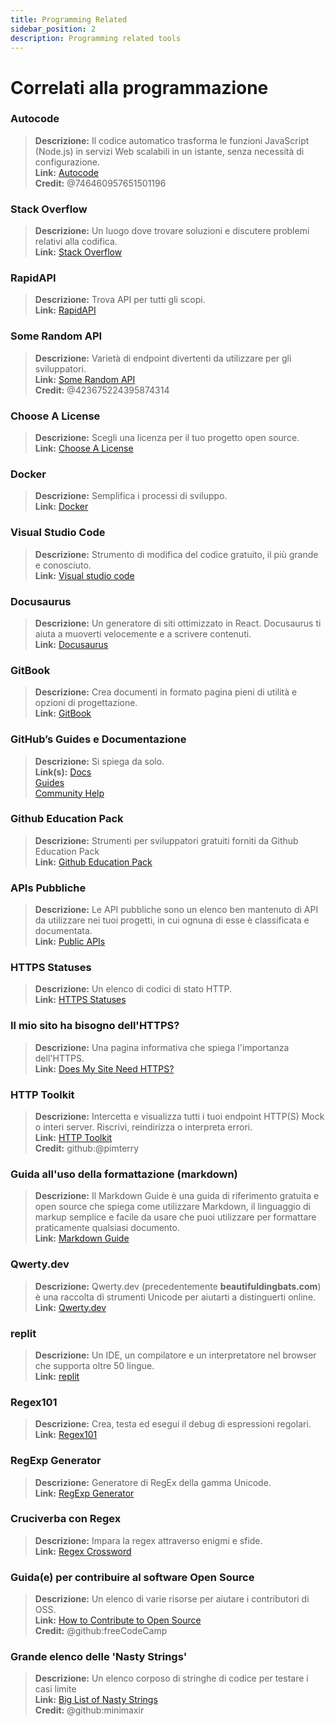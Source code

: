 ```yaml
---
title: Programming Related 
sidebar_position: 2
description: Programming related tools
---
```


# Correlati alla programmazione

### **Autocode**
> __Descrizione:__ Il codice automatico trasforma le funzioni JavaScript (Node.js) in servizi Web scalabili in un istante, senza necessità di configurazione.   <br/>
__Link:__ [Autocode](https://autocode.com/)  <br/>
__Credit:__ @746460957651501196

### **Stack Overflow**
> __Descrizione:__ Un luogo dove trovare soluzioni e discutere problemi relativi alla codifica.  <br/>
__Link:__ [Stack Overflow](https://stackoverflow.com/)

### **RapidAPI**
> __Descrizione:__ Trova API per tutti gli scopi.  <br/>
__Link:__ [RapidAPI](https://rapidapi.com/)

### **Some Random API**
> __Descrizione:__ Varietà di endpoint divertenti da utilizzare per gli sviluppatori.  <br/>
__Link:__ [Some Random API](https://some-random-api.ml/)  <br/>
__Credit:__ @423675224395874314 

### **Choose A License**
> __Descrizione:__ Scegli una licenza per il tuo progetto open source.   <br/>
__Link:__ [Choose A License](https://choosealicense.com/)

### **Docker**
> __Descrizione:__ Semplifica i processi di sviluppo.   <br/>
__Link:__ [Docker](https://www.docker.com/)

### **Visual Studio Code**
> __Descrizione:__ Strumento di modifica del codice gratuito, il più grande e conosciuto. <br/>
__Link:__ [Visual studio code](https://code.visualstudio.com)  

### **Docusaurus**
> __Descrizione:__ Un generatore di siti ottimizzato in React. Docusaurus ti aiuta a muoverti velocemente e a scrivere contenuti.   <br/>
__Link:__ [Docusaurus](https://docusaurus.io/)

### **GitBook**
> __Descrizione:__ Crea documenti in formato pagina pieni di utilità e opzioni di progettazione.  <br/>
__Link:__ [GitBook](https://www.gitbook.com/)

### **GitHub’s Guides e Documentazione**
> __Descrizione:__ Si spiega da solo.   <br/>
__Link(s):__ 
[Docs](https://docs.github.com/en)   <br/>
[Guides](https://guides.github.com/)   <br/>
[Community Help](https://github.community/)

### **Github Education Pack**
> __Descrizione:__ Strumenti per sviluppatori gratuiti forniti da Github Education Pack   <br/>
__Link:__ [Github Education Pack](https://education.github.com/)

### **APIs Pubbliche**
> __Descrizione:__ Le API pubbliche sono un elenco ben mantenuto di API da utilizzare nei tuoi progetti, in cui ognuna di esse è classificata e documentata.   <br/>
__Link:__ [Public APIs](https://github.com/public-apis/public-apis)

### **HTTPS Statuses**
> __Descrizione:__ Un elenco di codici di stato HTTP.   <br/>
__Link:__ [HTTPS Statuses](https://httpstatuses.com/)

### **Il mio sito ha bisogno dell'HTTPS?**
> __Descrizione:__ Una pagina informativa che spiega l'importanza dell'HTTPS.  <br/>
__Link:__ [Does My Site Need HTTPS?](https://doesmysiteneedhttps.com/)

### **HTTP Toolkit**
> __Descrizione:__ Intercetta e visualizza tutti i tuoi endpoint HTTP(S) Mock o interi server. Riscrivi, reindirizza o interpreta errori.  <br/>
__Link:__ [HTTP Toolkit](https://httptoolkit.tech/)  <br/>
__Credit:__ github:@pimterry

### **Guida all'uso della formattazione (markdown)**
> __Descrizione:__ Il Markdown Guide è una guida di riferimento gratuita e open source che spiega come utilizzare Markdown, il linguaggio di markup semplice e facile da usare che puoi utilizzare per formattare praticamente qualsiasi documento.   <br/>
__Link:__ [Markdown Guide](https://www.markdownguide.org/)

### **Qwerty.dev**
> __Descrizione:__ Qwerty.dev (precedentemente **beautifuldingbats.com**) è una raccolta di strumenti Unicode per aiutarti a distinguerti online.   <br/>
__Link:__ [Qwerty.dev](https://qwerty.dev/)

### **replit**
> __Descrizione:__ Un IDE, un compilatore e un interpretatore nel browser che supporta oltre 50 lingue. <br/>
__Link:__ [replit](https://replit.com/)

### **Regex101**
> __Descrizione:__ Crea, testa ed esegui il debug di espressioni regolari.   <br/>
__Link:__ [Regex101](https://regex101.com/)

### **RegExp Generator**
> __Descrizione:__ Generatore di RegEx della gamma Unicode.   <br/>
__Link:__ [RegExp Generator](https://apps.timwhitlock.info/js/regex#)

### **Cruciverba con Regex**
> __Descrizione:__ Impara la regex attraverso enigmi e sfide.   <br/>
__Link:__ [Regex Crossword](https://regexcrossword.com/)

### **Guida(e) per contribuire al software Open Source**
> __Descrizione:__ Un elenco di varie risorse per aiutare i contributori di OSS. <br/>
__Link:__ [How to Contribute to Open Source](https://github.com/freeCodeCamp/how-to-contribute-to-open-source) <br/>
__Credit:__ @github:freeCodeCamp

### **Grande elenco delle 'Nasty Strings'**
> __Descrizione:__ Un elenco corposo di stringhe di codice per testare i casi limite <br/>
__Link:__ [Big List of Nasty Strings](https://github.com/minimaxir/big-list-of-naughty-strings) <br/>
__Credit:__ @github:minimaxir
